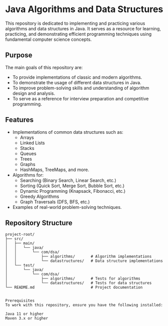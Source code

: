 # Java Algorithms and Data Structures

This repository is dedicated to implementing and practicing various algorithms and data structures in Java. It serves as a resource for learning, practicing, and demonstrating efficient programming techniques using fundamental computer science concepts.

## Purpose
The main goals of this repository are:
- To provide implementations of classic and modern algorithms.
- To demonstrate the usage of different data structures in Java.
- To improve problem-solving skills and understanding of algorithm design and analysis.
- To serve as a reference for interview preparation and competitive programming.

## Features
- Implementations of common data structures such as:
  - Arrays
  - Linked Lists
  - Stacks
  - Queues
  - Trees
  - Graphs
  - HashMaps, TreeMaps, and more.
- Algorithms for:
  - Searching (Binary Search, Linear Search, etc.)
  - Sorting (Quick Sort, Merge Sort, Bubble Sort, etc.)
  - Dynamic Programming (Knapsack, Fibonacci, etc.)
  - Greedy Algorithms
  - Graph Traversals (DFS, BFS, etc.)
- Examples of real-world problem-solving techniques.

## Repository Structure
```plaintext
project-root/
├── src/
│   ├── main/
│   │   └── java/
│   │       └── com/dsa/
│   │           ├── algorithms/       # Algorithm implementations
│   │           └── datastructures/   # Data structure implementations
│   └── test/
│       └── java/
│           └── com/dsa/
│               ├── algorithms/       # Tests for algorithms
│               └── datastructures/   # Tests for data structures
└── README.md                         # Project documentation


Prerequisites
To work with this repository, ensure you have the following installed:

Java 11 or higher
Maven 3.x or higher


